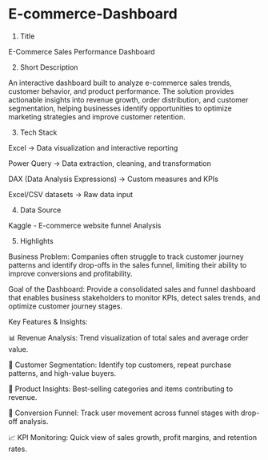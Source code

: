 # E-commerce-Dashboard

1. Title

E-Commerce Sales Performance Dashboard

2. Short Description

An interactive dashboard built to analyze e-commerce sales trends, customer behavior, and product performance. The solution provides actionable insights into revenue growth, order distribution, and customer segmentation, helping businesses identify opportunities to optimize marketing strategies and improve customer retention.

3. Tech Stack

Excel → Data visualization and interactive reporting

Power Query → Data extraction, cleaning, and transformation

DAX (Data Analysis Expressions) → Custom measures and KPIs

Excel/CSV datasets → Raw data input

4. Data Source

Kaggle - E-commerce website funnel Analysis

5.  Highlights

Business Problem: Companies often struggle to track customer journey patterns and identify drop-offs in the sales funnel, limiting their ability to improve conversions and profitability.

Goal of the Dashboard: Provide a consolidated sales and funnel dashboard that enables business stakeholders to monitor KPIs, detect sales trends, and optimize customer journey stages.

Key Features & Insights:

📊 Revenue Analysis: Trend visualization of total sales and average order value.

👥 Customer Segmentation: Identify top customers, repeat purchase patterns, and high-value buyers.

🛒 Product Insights: Best-selling categories and items contributing to revenue.

🔄 Conversion Funnel: Track user movement across funnel stages with drop-off analysis.

📈 KPI Monitoring: Quick view of sales growth, profit margins, and retention rates.
